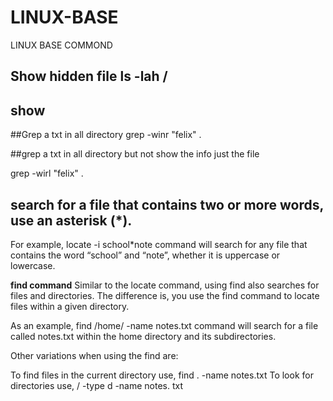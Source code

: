 # LINUX-BASE
LINUX BASE COMMOND


## Show hidden file  ls -lah /
## show 

##Grep a txt in all directory 
grep -winr "felix" .

##grep a txt in all directory but not show the info just the file 

grep -wirl "felix" .

## search for a file that contains two or more words, use an asterisk (*).
For example, locate -i school*note command will search for any file that contains the word “school” and “note”, whether it is uppercase or lowercase.

**find command**
Similar to the locate command, using find also searches for files and directories. The difference is, you use the find command to locate files within a given directory.

As an example, find /home/ -name notes.txt command will search for a file called notes.txt within the home directory and its subdirectories.

Other variations when using the find are:

To find files in the current directory use, find . -name notes.txt
To look for directories use, / -type d -name notes. txt
